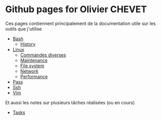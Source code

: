 # Github pages for Olivier CHEVET

Ces pages contiennent principalement de la documentation utile sur les outils que j'utilise

- [Bash](./bash)
  - [History](./linux/history)
- [Linux](./linux)
  - [Commandes diverses](./linux/general)
  - [Maintenance](./linux/maintenance)
  - [File system](./linux/filesystem)
  - [Network](./linux/network)
  - [Performance](./linux/perf)
- [Pass](./pass)
- [Ssh](./ssh)
- [Vim](vim/tips)

Et aussi les notes sur plusieurs tâches réalisées (ou en cours)

- [Tasks](./tasks)
